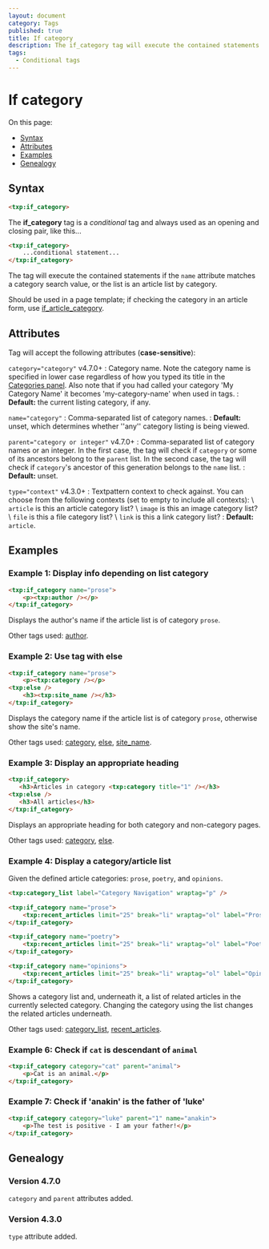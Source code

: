 ```yaml
---
layout: document
category: Tags
published: true
title: If category
description: The if_category tag will execute the contained statements if the 'name' attribute matches a category search value, or the list is an article list by category.
tags:
  - Conditional tags
---
```


# If category

On this page:

* [Syntax](#syntax)
* [Attributes](#attributes)
* [Examples](#examples)
* [Genealogy](#genealogy)

## Syntax

~~~ html
<txp:if_category>
~~~

The **if_category** tag is a *conditional* tag and always used as an opening and closing pair, like this...

~~~ html
<txp:if_category>
    ...conditional statement...
</txp:if_category>
~~~

The tag will execute the contained statements if the `name` attribute matches a category search value, or the list is an article list by category.

Should be used in a page template; if checking the category in an article form, use [if_article_category](if_article_category).

## Attributes

Tag will accept the following attributes (**case-sensitive**):

`category="category"` <span class="footnote warning">v4.7.0+</span>
: Category name. Note the category name is specified in lower case regardless of how you typed its title in the [Categories panel](https://docs.textpattern.io/administration/categories-panel). Also note that if you had called your category 'My Category Name' it becomes 'my-category-name' when used in tags.
: **Default:** the current listing category, if any.

`name="category"`
: Comma-separated list of category names.
: **Default:** unset, which determines whether ''any'' category listing is being viewed.

`parent="category or integer"` <span class="footnote warning">v4.7.0+</span>
: Comma-separated list of category names or an integer. In the first case, the tag will check if `category` or some of its ancestors belong to the `parent` list. In the second case, the tag will check if `category`'s ancestor of this generation belongs to the `name` list.
: **Default:** unset.

`type="context"` <span class="footnote warning">v4.3.0+</span>
: Textpattern context to check against. You can choose from the following contexts (set to empty to include all contexts): \\
`article` is this an article category list? \\
`image` is this an image category list? \\
`file` is this a file category list? \\
`link` is this a link category list?
: **Default:** `article`.

## Examples

### Example 1: Display info depending on list category

~~~ html
<txp:if_category name="prose">
    <p><txp:author /></p>
</txp:if_category>
~~~

Displays the author's name if the article list is of category `prose`.

Other tags used: [author](author).

### Example 2: Use tag with else

~~~ html
<txp:if_category name="prose">
    <p><txp:category /></p>
<txp:else />
    <h3><txp:site_name /></h3>
</txp:if_category>
~~~

Displays the category name if the article list is of category `prose`, otherwise show the site's name.

Other tags used: [category](category), [else](else), [site_name](site_name).

### Example 3: Display an appropriate heading

~~~ html
<txp:if_category>
   <h3>Articles in category <txp:category title="1" /></h3>
<txp:else />
   <h3>All articles</h3>
</txp:if_category>
~~~

Displays an appropriate heading for both category and non-category pages.

Other tags used: [category](category), [else](else).

### Example 4: Display a category/article list

Given the defined article categories: `prose`, `poetry`, and `opinions`.

~~~ html
<txp:category_list label="Category Navigation" wraptag="p" />

<txp:if_category name="prose">
    <txp:recent_articles limit="25" break="li" wraptag="ol" label="Prose" category="prose" />
</txp:if_category>

<txp:if_category name="poetry">
    <txp:recent_articles limit="25" break="li" wraptag="ol" label="Poetry" category="poetry" />
</txp:if_category>

<txp:if_category name="opinions">
    <txp:recent_articles limit="25" break="li" wraptag="ol" label="Opinions" category="opinions" />
</txp:if_category>
~~~

Shows a category list and, underneath it, a list of related articles in the currently selected category. Changing the category using the list changes the related articles underneath.

Other tags used: [category_list](category_list), [recent_articles](recent_articles).

### Example 6: Check if `cat` is descendant of `animal`

~~~ html
<txp:if_category category="cat" parent="animal">
    <p>Cat is an animal.</p>
</txp:if_category>
~~~

### Example 7: Check if 'anakin' is the father of 'luke'

~~~ html
<txp:if_category category="luke" parent="1" name="anakin">
    <p>The test is positive - I am your father!</p>
</txp:if_category>
~~~

## Genealogy

### Version 4.7.0

`category` and `parent` attributes added.

### Version 4.3.0

`type` attribute added.
